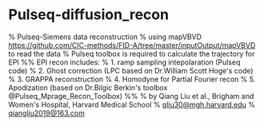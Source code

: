# Pulseq-diffusion_recon
% Pulseq-Siemens data reconstruction
% using mapVBVD https://github.com/CIC-methods/FID-A/tree/master/inputOutput/mapVBVD to read the data
% Pulseq toolbox is required to calculate the trajectory for EPI
%% EPI recon includes: 
% 1. ramp sampling intepolaration (Pulseq code) 
% 2. Ghost correction (LPC based on Dr.William Scott Hoge's code) 
% 3. GRAPPA reconstruction
% 4. Homodyne for Partial Fourier recon
% 5. Apodization (based on Dr.Bilgic Berkin's toolbox @Pulseq_Mprage_Recon_Toolbox)
%% 
% by Qiang Liu et al., Brigham and Women's Hospital, Harvard Medical School
% qliu30@mgh.harvard.edu
% qiangliu2019@163.com
